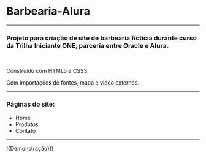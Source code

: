 # Barbearia-Alura
<hr>
<h3>Projeto para criação de site de barbearia fictícia durante curso da Trilha Iniciante ONE, parceria entre Oracle e Alura.</h3>
<br>
<p>Construído com HTML5 e CSS3.</p> 
<p>Com importações de fontes, mapa e video externos.</p>
<hr>
<h3>Páginas do site:</h3>
<ul>
  <li>Home</li>
  <li>Produtos</li>
  <li>Contato</li>
</ul>
<hr>

!{Demonstração}()

